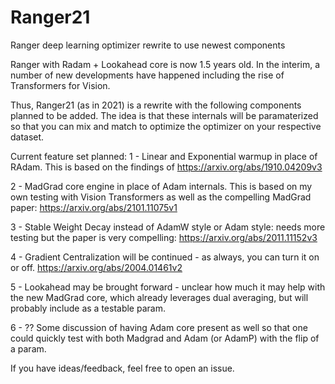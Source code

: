 # Ranger21
Ranger deep learning optimizer rewrite to use newest components 

Ranger with Radam + Lookahead core is now 1.5 years old.  In the interim, a number of new developments have happened including the rise of Transformers for Vision.

Thus, Ranger21 (as in 2021) is a rewrite with the following components planned to be added.  The idea is that these internals will be paramaterized so that you can mix and match to optimize the optimizer on your respective dataset. 

Current feature set planned:
1 - Linear and Exponential warmup in place of RAdam.  This is based on the findings of https://arxiv.org/abs/1910.04209v3

2 - MadGrad core engine in place of Adam internals.  This is based on my own testing with Vision Transformers as well as the compelling MadGrad paper:  https://arxiv.org/abs/2101.11075v1

3 - Stable Weight Decay instead of AdamW style or Adam style:  needs more testing but the paper is very compelling:  https://arxiv.org/abs/2011.11152v3

4 - Gradient Centralization will be continued - as always, you can turn it on or off.  https://arxiv.org/abs/2004.01461v2

5 - Lookahead may be brought forward - unclear how much it may help with the new MadGrad core, which already leverages dual averaging, but will probably include as a testable param. 

6 - ??  Some discussion of having Adam core present as well so that one could quickly test with both Madgrad and Adam (or AdamP) with the flip of a param. 

If you have ideas/feedback, feel free to open an issue. 



